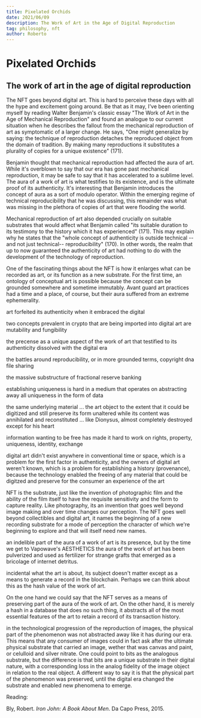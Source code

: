 ```yaml
---
title: Pixelated Orchids
date: 2021/06/09
description: The Work of Art in the Age of Digital Reproduction
tag: philosophy, nft
author: Roberto
---
```


# Pixelated Orchids
## The work of art in the age of digital reproduction

The NFT goes beyond digital art. This is hard to perceive these days with all the hype and excitement going around. Be that as it may, I've been orienting myself by reading Walter Benjamin's classic essay "The Work of Art in the Age of Mechanical Reproduction" and found an analogue to our current situation when he describes the fallout from the mechanical reproduction of art as symptomatic of a larger change. He says, "One might generalize by saying: the technique of reproduction detaches the reproduced object from the domain of tradition. By making many reproductions it substitutes a plurality of copies for a unique existence" (171).

Benjamin thought that mechanical reproduction had affected the aura of art. While it's overblown to say that our era has gone past mechanical reproduction, it may be safe to say that it has accelerated to a sublime level. The aura of a work of art is what testifies to its existence, and is the ultimate proof of its authenticity. It's interesting that Benjamin introduces the concept of aura as a sort of modulo operator. Within the emerging regime of technical reproducibility that he was discussing, this remainder was what was missing in the plethora of copies of art that were flooding the world.

Mechanical reproduction of art also depended crucially on suitable substrates that would affect what Benjamin called "its suitable duration to its testimony to the history which it has experienced" (171). This may explain why he states that the "whole concept of authenticity is outside technical --and not just technical-- reproducibility" (170). In other words, the realm that up to now guaranteed the authenticity of art had nothing to do with the development of the technology of reproduction.  

One of the fascinating things about the NFT is how it enlarges what can be recorded as art, or its function as a new substrate. For the first time, an ontology of conceptual art is possible because the concept can be grounded somewhere and sometime immutably. Avant guard art practices had a time and a place, of course, but their aura suffered from an extreme ephemerality.

art forfeited its authenticity when it embraced the digital

two concepts prevalent in crypto that are being imported into digital art are mutability and fungibility

the precense as a unique aspect of the work of art that testified to its authenticity dissolved with the digital era


the battles around reproducibility, or in more grounded terms, copyright dna file sharing

the massive substructure of fractional reserve banking

establishing uniqueness is hard in a medium that operates on abstracting away all uniqueness in the form of data

the same underlying material ... the art object to the extent that it could be digitized and still preserve its form unaltered while its content was annihilated and reconstituted ... like Dionysus, almost completely destroyed except for his heart

information wanting to be free has made it hard to work on rights, property, uniqueness, identity, exchange

digital art didn't exist anywhere in conventional time or space, which is a problem for the first factor in authenticity, and the owners of digital art weren't known, which is a problem for establishing a history (provenance), because the technology enabled the freeing of any material that could be digitzed and preserve for the consumer an experience of the art

NFT is the substrate, just like the invention of photographic film and the ability of the film itself to have the requisite sensitivity and the form to capture reality. Like photography, its an invention that goes well beyond image making and over time changes our perception. The NFT goes well beyond collectibles and digital art, it names the beginning of a new recording substrate for a mode of perception the character of which we're beginning to explore and that will itself need new names.


an indelible part of the aura of a work of art is its presence, but by the time we get to Vapowave's AESTHETICS the aura of the work of art has been pulverized and used as fertilizer for strange grafts that emerged as a bricolage of internet detritus. 

incidental what the art is about, its subject doesn't matter except as a means to generate a record in the blockchain. Perhaps we can think about this as the hash value of the work of art.

On the one hand we could say that the NFT serves as a means of preserving part of the aura of the work of art. On the other hand, it is merely a hash in a database that does no such thing, it abstracts all of the most essential features of the art to retain a record of its transaction history.

in the technological progression of the reproduction of images, the physical part of the phenomenon was not abstracted away like it has during our era. This means that any consumer of images could in fact ask after the ultimate physical substrate that carried an image, wether that was canvas and paint, or celulloid and silver nitrate. One could point to bits as the analogous substrate, but the difference is that bits are a unique substrate in their digital nature, with a corresponding loss in the analog fidelity of the image object in relation to the real object. A different way to say it is that the physical part of the phenomenon was preserved, until the digital era changed the substrate and enabled new phenomena to emerge. 


Reading:

Bly, Robert. _Iron John: A Book About Men_. Da Capo Press, 2015.
